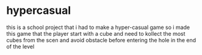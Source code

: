 # hypercasual
 
this is a school project that i had to make a hyper-casual game so i made this game that the player start with a cube and need to kollect the most cubes from the scen and avoid obstacle before entering the hole in the end of the level  
